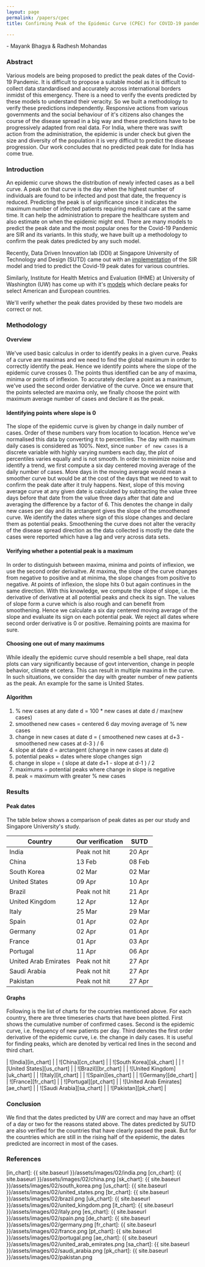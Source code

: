 ```yaml
---
layout: page
permalink: /papers/cpec
title: Confirming Peak of the Epidemic Curve (CPEC) for COVID-19 pandemic

---
```

\- Mayank Bhagya & Radhesh Mohandas

### Abstract

Various models are being proposed to predict the peak dates of the Covid-19 Pandemic. It is difficult to propose a suitable model as it is difficult to collect data standardised and accurately across international borders inmidst of this emergency. There is a need to verify the events predicted by these models to understand their veracity. So we built a methodology to verify these predictions independently. Responsive actions from various governments and the social behaviour of it's citizens also changes the course of the disease spread in a big way and these predictions have to be progressively adapted from real data. For India, where there was swift action from the administration, the epidemic is under check but given the size and diversity of the population it is very difficult to predict the disease progression. Our work concludes that no predicted peak date for India has come true.


### Introduction

An epidemic curve shows the distribution of newly infected cases as a bell curve. A peak on that curve is the day when the highest number of individuals are found to be infected and post that date, the frequency is reduced. Predicting the peak is of significance since it indicates the maximum number of infected patients requiring medical care at the same time. It can help the administration to prepare the healthcare system and also estimate on when the epidemic might end. There are many models to predict the peak date and the most popular ones for the Covid-19 Pandemic are SIR and its variants. In this study, we have built up a methodology to confirm the peak dates predicted by any such model.

Recently, Data Driven Innovation lab (DDI) at Singapore University of Technology and Design (SUTD) came out with an [implementation][sutd_paper] of the SIR model and tried to predict the Covid-19 peak dates for various countries. 

Similarly, Institute for Health Metrics and Evaluation (IHME) at University of Washington (UW) has come up with it's [models][uw_paper] which declare peaks for select American and European countries.

We'll verify whether the peak dates provided by these two models are correct or not.

### Methodology

#### Overview

We've used basic calculus in order to identify peaks in a given curve. Peaks of a curve are maximas and we need to find the global maximum in order to correctly identify the peak. Hence we identify points where the slope of the epidemic curve crosses 0. The points thus identified can be any of maxima, minima or points of inflexion. To accurately declare a point as a maximum, we've used the second order derviative of the curve. Once we ensure that the points selected are maxima only, we finally choose the point with maximum average number of cases and declare it as the peak.

#### Identifying points where slope is 0

The slope of the epidemic curve is given by change in daily number of cases. Order of these numbers vary from location to location. Hence we've normalised this data by converting it to percentiles. The day with maximum daily cases is considered as 100%. Next, since `number of new cases` is a discrete variable with highly varying numbers each day, the plot of percentiles varies equally and is not smooth. In order to minimize noise and identify a trend, we first compute a six day centered moving average of the daily number of cases. More days in the moving average would mean a smoother curve but would be at the cost of the days that we need to wait to confirm the peak date after it truly happens. Next, slope of this moving average curve at any given date is calculated by subtracting the value three days before that date from the value three days after that date and averaging the difference by a factor of 6. This denotes the change in daily new cases per day and its arctangent gives the slope of the smoothened curve. We identify the dates where sign of this slope changes and declare them as potential peaks. Smoothening the curve does not alter the veracity of the disease spread direction as the data collected is mostly the date the cases were reported which have a lag and very across data sets.

#### Verifying whether a potential peak is a maximum

In order to distinguish between maxima, minima and points of inflexion, we use the second order derivaitve. At maxima, the slope of the curve changes from negative to positive and at minima, the slope changes from positive to negative. At points of inflexion, the slope hits 0 but again continues in the same direction. With this knowledge, we compute the slope of slope, i.e. the derivative of derivative at all potential peaks and check its sign. The values of slope form a curve which is also rough and can benefit from smoothening. Hence we calculate a six day centered moving average of the slope and evaluate its sign on each potential peak. We reject all dates where second order derivative is 0 or positive. Remaining points are maxima for sure.

#### Choosing one out of many maximums

While ideally the epidemic curve should resemble a bell shape, real data plots can vary significantly because of govt intervention, change in people behavior, climate et cetera. This can result in multiple maxima in the curve. In such situations, we consider the day with greater number of new patients as the peak. An example for the same is United States.

#### Algorithm

1. % new cases at any date d = 100 * new cases at date d / max(new cases)
2. smoothened new cases = centered 6 day moving average of % new cases
3. change in new cases at date d = ( smoothened new cases at d+3 - smoothened new cases at d-3 ) / 6
4. slope at date d = arctangent (change in new cases at date d)
5. potential peaks = dates where slope changes sign
6. change in slope = ( slope at date d+1 - slope at d-1 ) / 2
7. maximums = potential peaks where change in slope is negative
8. peak = maximum with greater % new cases

### Results

#### Peak dates

The table below shows a comparison of peak dates as per our study and Singapore University's study.

| Country | Our verification | SUTD |
| ------- | ---------------- | ---- |
| India | Peak not hit | 20 Apr |
| China | 13 Feb | 08 Feb |
| South Korea | 02 Mar | 02 Mar |
| United States | 09 Apr | 10 Apr |
| Brazil | Peak not hit | 21 Apr |
| United Kingdom | 12 Apr | 12 Apr |
| Italy | 25 Mar | 29 Mar |
| Spain | 01 Apr | 02 Apr |
| Germany | 02 Apr | 01 Apr |
| France | 01 Apr | 03 Apr |
| Portugal | 11 Apr | 06 Apr |
| United Arab Emirates | Peak not hit | 27 Apr |
| Saudi Arabia | Peak not hit | 27 Apr |
| Pakistan | Peak not hit | 27 Apr |

#### Graphs

Following is the list of charts for the countries mentioned above. For each country, there are three timeseries charts that have been plotted. First shows the cumulative number of confirmed cases. Second is the epidemic curve, i.e. frequency of new patients per day. Third denotes the first order derivative of the epidemic curve, i.e. the change in daily cases. It is useful for finding peaks, which are denoted by vertical red lines in the second and third chart.

| ![India][in_chart] |
| ![China][cn_chart] |
| ![South Korea][sk_chart] |
| ![United States][us_chart] |
| ![Brazil][br_chart] |
| ![United Kingdom][uk_chart] |
| ![Italy][it_chart] |
| ![Spain][es_chart] |
| ![Germany][de_chart] |
| ![France][fr_chart] |
| ![Portugal][pt_chart] |
| ![United Arab Emirates][ae_chart] |
| ![Saudi Arabia][sa_chart] |
| ![Pakistan][pk_chart] |

### Conclusion

We find that the dates predicted by UW are correct and may have an offset of a day or two for the reasons stated above. The dates predicted by SUTD are also verified for the countries that have clearly passed the peak. But for the countries which are still in the rising half of the epidemic, the dates predicted are incorrect in most of the cases.

### References



[sutd_paper]: https://www.altaveu.com/documents/covid19predictionpaper20200426.pdf
[uw_paper]: https://covid19.healthdata.org/

[in_chart]: {{ site.baseurl }}/assets/images/02/india.png
[cn_chart]: {{ site.baseurl }}/assets/images/02/china.png
[sk_chart]: {{ site.baseurl }}/assets/images/02/south_korea.png
[us_chart]: {{ site.baseurl }}/assets/images/02/united_states.png
[br_chart]: {{ site.baseurl }}/assets/images/02/brazil.png
[uk_chart]: {{ site.baseurl }}/assets/images/02/united_kingdom.png
[it_chart]: {{ site.baseurl }}/assets/images/02/italy.png
[es_chart]: {{ site.baseurl }}/assets/images/02/spain.png
[de_chart]: {{ site.baseurl }}/assets/images/02/germany.png
[fr_chart]: {{ site.baseurl }}/assets/images/02/france.png
[pt_chart]: {{ site.baseurl }}/assets/images/02/portugal.png
[ae_chart]: {{ site.baseurl }}/assets/images/02/united_arab_emirates.png
[sa_chart]: {{ site.baseurl }}/assets/images/02/saudi_arabia.png
[pk_chart]: {{ site.baseurl }}/assets/images/02/pakistan.png

